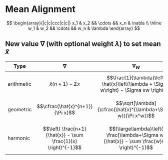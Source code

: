 # Mean Alignment

$$
\begin{array}{|c|c|ccc|c|c|}
x_1 & x_2 && \cdots && x_n & \nabla
\\
\hline
w_1 & w_2 && \cdots && w_n & \lambda
\end{array}
$$

## New value $\nabla$ (with optional weight $\lambda$) to set mean $\hat{x}$

| Type | $\nabla$ | $\nabla_W$ |
|--|--|--|
| arithmetic | $$\hat{x}(n+1)-\Sigma x$$ | $$\frac{1}{\lambda}\left[ \hat{x}\left(\lambda + \Sigma w\right) - \Sigma xw \right]$$ |
| geometric | $$\cfrac{\hat{x}^{n+1}}{\Pi x}$$ | $$\sqrt[\lambda]{\cfrac{\hat{x}^{\lambda+\Sigma w}}{\Pi x^w}}$$ |
| harmonic | $$\left( \frac{n+1}{\hat{x}} - \sum \frac{1}{x} \right)^{-1}$$ | $${\large\lambda}\left( \frac{\lambda+\Sigma w}{\hat{x}} - \sum \frac{w}{x} \right)^{-1}$$ |
